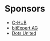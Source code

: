 # Sponsors

* [C-HUB](http://c-hub.de)
* [bitExpert AG](https://www.bitExpert.de)
* [Dots United](https://dotsunited.de/)
